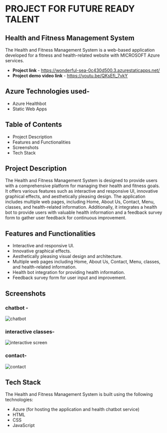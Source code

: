# PROJECT FOR FUTURE READY TALENT 



## Health and Fitness Management System
The Health and Fitness Management System is a web-based application developed for a fitness and health-related website with MICROSOFT Azure services.


- **Project link** - https://wonderful-sea-0c430d500.3.azurestaticapps.net/
- **Project demo video link** - https://youtu.be/QKsEfi_7vkY
## Azure Technologies used-

- Azure Healthbot
- Static Web Apps

## Table of Contents
- Project Description
- Features and Functionalities
- Screenshots
- Tech Stack

## Project Description
The Health and Fitness Management System is designed to provide users with a comprehensive platform for managing their health and fitness goals. It offers various features such as interactive and responsive UI, innovative graphical effects, and aesthetically pleasing design. The application includes multiple web pages, including Home, About Us, Contact, Menu, classes, and health-related information. Additionally, it integrates a health bot to provide users with valuable health information and a feedback survey form to gather user feedback for continuous improvement.


## Features and Functionalities
- Interactive and responsive UI.
- Innovative graphical effects.
- Aesthetically pleasing visual design and architecture.
- Multiple web pages including Home, About Us, Contact, Menu, classes, and health-related information.
- Health bot integration for providing health information.
- Feedback survey form for user input and improvement.

## Screenshots

### chatbot -

![chatbot](https://github.com/ganngadhar/frt-project/assets/113750852/be7b5366-e399-4e04-844b-bc311333b490)


### interactive classes-

![interactive screen](https://github.com/ganngadhar/frt-project/assets/113750852/47264a08-e66a-4913-ab5c-e396ed64e5db)


### contact-

![contact](https://github.com/ganngadhar/frt-project/assets/113750852/138ec14f-7d8b-4f2d-b11a-18c93e511847)


## Tech Stack

The Health and Fitness Management System is built using the following technologies:

- Azure (for hosting the application and health chatbot service)
- HTML
- CSS
- JavaScript
